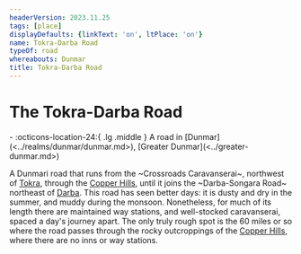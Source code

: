 ```yaml
---
headerVersion: 2023.11.25
tags: [place]
displayDefaults: {linkText: 'on', ltPlace: 'on'}
name: Tokra-Darba Road
typeOf: road
whereabouts: Dunmar
title: Tokra-Darba Road
---
```

# The Tokra-Darba Road
<div class="grid cards ext-narrow-margin ext-one-column" markdown>
-    :octicons-location-24:{ .lg .middle } A road in [Dunmar](<../realms/dunmar/dunmar.md>), [Greater Dunmar](<../greater-dunmar.md>)  
</div>


A Dunmari road that runs from the ~Crossroads Caravanserai~, northwest of [Tokra](<../realms/dunmar/central-dunmar/tokra/tokra.md>), through the [Copper Hills](<../darba-highlands/copper-hills.md>), until it joins the ~Darba-Songara Road~ northeast of [Darba](<../realms/dunmar/coastal-dunmar/darba/darba.md>). This road has seen better days: it is dusty and dry in the summer, and muddy during the monsoon. Nonetheless, for much of its length there are maintained way stations, and well-stocked caravanserai, spaced a day's journey apart. The only truly rough spot is the 60 miles or so where the road passes through the rocky outcroppings of the [Copper Hills](<../darba-highlands/copper-hills.md>), where there are no inns or way stations. 